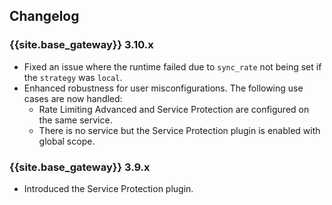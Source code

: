 ## Changelog

### {{site.base_gateway}} 3.10.x
* Fixed an issue where the runtime failed due to `sync_rate` not being set if the `strategy` was `local`.
* Enhanced robustness for user misconfigurations. The following use cases are now handled:
  * Rate Limiting Advanced and Service Protection are configured on the same service.
  * There is no service but the Service Protection plugin is enabled with global scope.

### {{site.base_gateway}} 3.9.x

* Introduced the Service Protection plugin.
